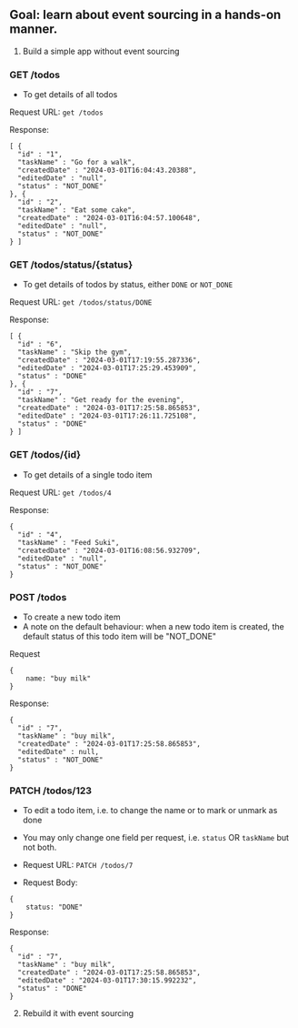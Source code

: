## Goal: learn about event sourcing in a hands-on manner.

1. Build a simple app without event sourcing

### GET /todos
- To get details of all todos

Request URL: `get /todos`

Response:
```
[ {
  "id" : "1",
  "taskName" : "Go for a walk",
  "createdDate" : "2024-03-01T16:04:43.20388",
  "editedDate" : "null",
  "status" : "NOT_DONE"
}, {
  "id" : "2",
  "taskName" : "Eat some cake",
  "createdDate" : "2024-03-01T16:04:57.100648",
  "editedDate" : "null",
  "status" : "NOT_DONE"
} ]
```


### GET /todos/status/{status}
- To get details of todos by status, either `DONE` or `NOT_DONE`

Request URL: `get /todos/status/DONE`

Response:
```
[ {
  "id" : "6",
  "taskName" : "Skip the gym",
  "createdDate" : "2024-03-01T17:19:55.287336",
  "editedDate" : "2024-03-01T17:25:29.453909",
  "status" : "DONE"
}, {
  "id" : "7",
  "taskName" : "Get ready for the evening",
  "createdDate" : "2024-03-01T17:25:58.865853",
  "editedDate" : "2024-03-01T17:26:11.725108",
  "status" : "DONE"
} ]
```

### GET /todos/{id}
- To get details of a single todo item 

Request URL: `get /todos/4`

Response:
```
{
  "id" : "4",
  "taskName" : "Feed Suki",
  "createdDate" : "2024-03-01T16:08:56.932709",
  "editedDate" : "null",
  "status" : "NOT_DONE"
}

```

### POST /todos
- To create a new todo item 
- A note on the default behaviour: when a new todo item is created, the default status of this todo item will be "NOT_DONE"

Request
```
{
    name: "buy milk"
}
```
Response:
```
{
  "id" : "7",
  "taskName" : "buy milk",
  "createdDate" : "2024-03-01T17:25:58.865853",
  "editedDate" : null,
  "status" : "NOT_DONE"
}
```

### PATCH /todos/123
- To edit a todo item, i.e. to change the name or to mark or unmark as done
- You may only change one field per request, i.e. `status` OR `taskName` but not both.

- Request URL: `PATCH /todos/7`
- Request Body:
```
{
    status: "DONE"
}
```
Response:
```
{
  "id" : "7",
  "taskName" : "buy milk",
  "createdDate" : "2024-03-01T17:25:58.865853",
  "editedDate" : "2024-03-01T17:30:15.992232",
  "status" : "DONE"
}
```




2. Rebuild it with event sourcing